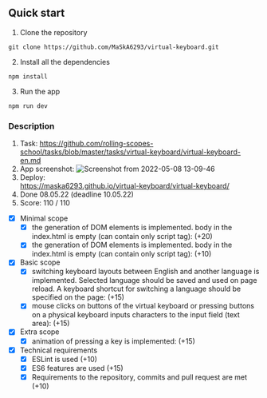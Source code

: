## Quick start

1. Clone the repository

```
git clone https://github.com/MaSkA6293/virtual-keyboard.git
```

2. Install all the dependencies

```
npm install
```

3. Run the app

```
npm run dev
```

### Description

1. Task:
   https://github.com/rolling-scopes-school/tasks/blob/master/tasks/virtual-keyboard/virtual-keyboard-en.md
2. App screenshot:
   ![Screenshot from 2022-05-08 13-09-46](https://user-images.githubusercontent.com/57056637/167291664-d48acf8c-3fba-4e23-8545-d430027a7a93.png)
3. Deploy:  
   https://maska6293.github.io/virtual-keyboard/virtual-keyboard/
4. Done 08.05.22 (deadline 10.05.22)
5. Score: 110 / 110

- [x] Minimal scope
  - [x] the generation of DOM elements is implemented. body in the index.html is empty (can contain only script tag): (+20)
  - [x] the generation of DOM elements is implemented. body in the index.html is empty (can contain only script tag): (+10)
- [x] Basic scope
  - [x] switching keyboard layouts between English and another language is implemented. Selected language should be saved and used on page reload. A keyboard shortcut for switching a language should be specified on the page: (+15)
  - [x] mouse clicks on buttons of the virtual keyboard or pressing buttons on a physical keyboard inputs characters to the input field (text area): (+15)
- [x] Extra scope
  - [x] animation of pressing a key is implemented: (+15)
- [x] Technical requirements
  - [x] ESLint is used (+10)
  - [x] ES6 features are used (+15)
  - [x] Requirements to the repository, commits and pull request are met (+10)
